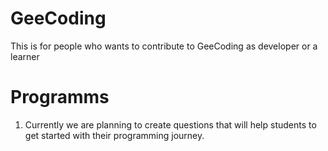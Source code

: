 # GeeCoding
This is for people who wants to contribute to GeeCoding as developer or a learner

# Programms
 
1. Currently we are planning to create questions that will help students to get started with their programming journey.
